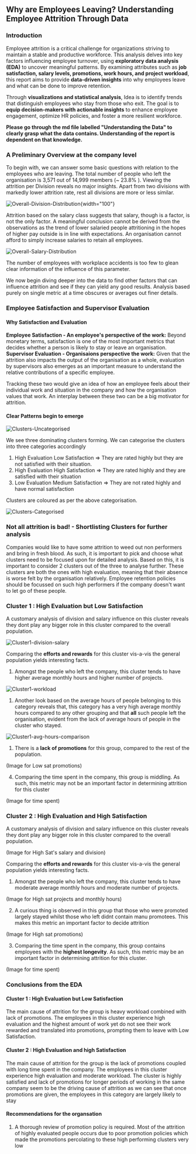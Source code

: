 ## Why are Employees Leaving? Understanding Employee Attrition Through Data ##
### Introduction ###
Employee attrition is a critical challenge for organizations striving to maintain a stable and productive workforce. This analysis delves into key factors influencing employee turnover, using **exploratory data analysis (EDA)** to uncover meaningful patterns. By examining attributes such as **job satisfaction, salary levels, promotions, work hours, and project workload**, this report aims to provide **data-driven insights** into why employees leave and what can be done to improve retention.

Through **visualizations and statistical analysis**, Idea is to identify trends that distinguish employees who stay from those who exit. The goal is to **equip decision-makers with actionable insights** to enhance employee engagement, optimize HR policies, and foster a more resilient workforce.

**Please go through the md file labelled "Understanding the Data" to clearly grasp what the data contains. Understanding of the report is dependent on that knowledge.**

### A Preliminary Overview at the company level ###
To begin with, we can answer some basic questions with relation to the employees who are leaving. The total number of people who left the organisation is 3,571 out of 14,999 members (~ 23.8% ). Viewing the attrition per Division reveals no major insights. Apart from two divisions with markedly lower attrition rate, rest all divisions are more or less similar.

![Overall-Division-Distribution](./images/overall-division.png){width="100"}

Attrition based on the salary class suggests that salary, though is a factor, is not the only factor. A meaningful conclusion cannot be derived from the observations as the trend of lower salaried people attritioning in the hopes of higher pay outside is in line with expectations. An organisation cannot afford to simply increase salaries to retain all employees.

![Overall-Salary-Distribution](./images/overall-salary.png)

The number of employees with workplace accidents is too few to glean clear information of the influence of this parameter.

We now begin diving deeper into the data to find other factors that can influence attrition and see if they can yield any good results. Analysis based purely on single metric at a time obscures or averages out finer details.

### Employee Satisfaction and Supervisor Evaluation ###
#### Why Satisfaction and Evaluation ####
**Employee Satisfaction - An employee's perspective of the work:** Beyond monetary terms, satisfaction is one of the most important metrics that decides whether a person is likely to stay or leave an organisation. 
**Supervisor Evaluation - Organisaions perspective the work:** Given that the attrition also impacts the output of the organisation as a whole, evaluation by supervisors also emerges as an important measure to understand the relative contributions of a specific employee.

Tracking these two would give an idea of how an employee feels about their individual work and situation in the company and how the organisation values that work. An interplay between these two can be a big motivator for attrition.

#### Clear Patterns begin to emerge ####

![Clusters-Uncategorised](./images/clusters-uncategorised.png)

We see three dominating clusters forming. We can categorise the clusters into three categories accordingly
1. High Evaluation Low Satisfaction => They are rated highly but they are not satisfied with their situation.
2. High Evaluation High Satisfaction => They are rated highly and they are satisfied with their situation
3. Low Evaluation Medium Satisfaction => They are not rated highly and have normal satisfaction

Clusters are coloured as per the above categorisation.

![Clusters-Categorised](./images/clusters-categories.png)

### Not all attrition is bad! - Shortlisting Clusters for further analysis ###
Companies would like to have some attrition to weed out non performers and bring in fresh blood. As such, it is important to pick and choose what clusters need to be focused upon for detailed analysis. Based on this, it is important to consider 2 clusters out of the three to analyse further. These clusters are both the ones with high evaluation, meaning that their absence is worse felt by the organisation relatively. Employee retention policies should be focussed on such high performers if the company doesn't want to let go of these people.

### Cluster 1 : High Evaluation but Low Satisfaction
A customary analysis of division and salary influence on this cluster reveals they dont play any bigger role in this cluster compared to the overall population.

![Cluster1-division-salary](./images/low-sat-salary-division.png)

Comparing the **efforts and rewards** for this cluster vis-a-vis the general population yields interesting facts. 
1. Amongst the people who left the company, this cluster tends to have higher average monthly hours and higher number of projects.

![Cluster1-workload](./images/high-sat-workload.png) 

1. Another look based on the average hours of people belonging to this category reveals that, this category has a very high average monthly hours compared to any other grouping and that **all** such people left the organisation, evident from the lack of average hours of people in the cluster who stayed.

![Cluster1-avg-hours-comparison](./images/low-sat-avg-hours.png)

1. There is a **lack of promotions** for this group, compared to the rest of the population.

(Image for Low sat promotions)

4. Comparing the time spent in the company, this group is middling. As such, this metric may not be an important factor in determining attrition for this cluster

(Image for time spent)

### Cluster 2 : High Evaluation and High Satisfaction
A customary analysis of division and salary influence on this cluster reveals they dont play any bigger role in this cluster compared to the overall population.

(Image for High Sat's salary and division)

Comparing the **efforts and rewards** for this cluster vis-a-vis the general population yields interesting facts. 
1. Amongst the people who left the company, this cluster tends to have moderate average monthly hours and moderate number of projects.

(Image for High sat projects and monthly hours) 

2. A curious thing is observed in this group that those who were promoted largely stayed whilst those who left didnt contain manu promotees. This makes this metric an important factor to decide attrition

(Image for High sat promotions)

3. Comparing the time spent in the company, this group contains employees with the **highest longevity**. As such, this metric may be an important factor in determining attrition for this cluster.

(Image for time spent)

### Conclusions from the EDA
#### Cluster 1 : High Evaluation but Low Satisfaction
The main cause of attrition for the group is heavy workload combined with lack of promotions. The employees in this cluster experience high evaluation and the highest amount of work yet do not see their work rewarded and translated into promotions, prompting them to leave with Low Satisfaction. 

#### Cluster 2 : High Evaluation and high Satisfaction
The main cause of attrition for the group is the lack of promotions coupled with long time spent in the company. The employees in this cluster experience high evaluation and moderate workload. The cluster is highly satisfied and lack of promotions for longer periods of working in the same company seem to be the driving cause of attrition as we can see that once promotions are given, the employees in this category are largely likely to stay

#### Recommendations for the organsation
1. A thorough review of promotion policy is required. Most of the attrition of highly evaluated people occurs due to poor promotion policies which made the promotions percolating to these high performing clusters very low




